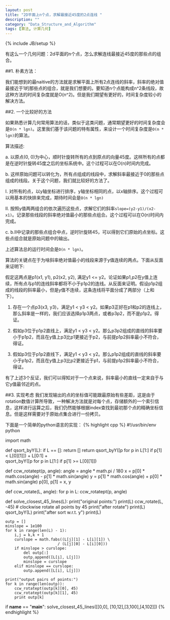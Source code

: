 ```yaml
---
layout: post
title: "2D平面上n个点，求解最接近45度的2点连线 "
description: ""
category: "Data_Structure_and_Algorithm"
tags: [算法, 计算几何]
---
```

{% include JB/setup %}

有这么一个几何问题：2d平面的n个点，怎么求解连线最接近45度的那些点的组合。


##1. 朴素方法：

我们能想到的最naitive的方法就是求解平面上所有2点连线的斜率，斜率的绝对值最接近于1的那些点的组合，就是我们想要的。要知道n个点能构成n^2条线段，故这种方法的时间复杂度就是O(n^2)。但是我们期望有更好的，时间复杂度较小的解决方法。


##2. 一个比较好的方法

如果熟悉计算几何常用算法的话，类似于这类问题，通常期望更好的时间复杂度会是`O(n * lgn)`。这里我们基于该问题的特有属性，来设计一个时间复杂度是`O(n * lgn)`的算法。


算法描述:

a. 以原点(0, 0)为中心，顺时针旋转所有的点到原点的向量45度。这样所有的点都是在逆时针旋转45度之后的坐标系统中。这个过程可以在O(n)时间内完成。

b. 这样原始问题可以转化为，所有点组成的线段中，求解斜率最接近于0的那些点组成的线段。关于这个问题，我们就比较好的方法了。

I. 对所有的点，以y轴坐标进行排序，y轴坐标相同的点，以x轴排序。这个过程可以用基本的快排来完成，期待时间会是`O(n * lgn)`

II. 按照y值两两组合的依次遍历这些点，求解它们的斜率`slope=(y2-y1)/(x2-x1)`。记录那些线段的斜率绝对值最小的那些点组合。这个过程可以在O(n)时间内完成。

c. b.II中记录的那些点组合中点，逆时针旋转45，可以得到它们原始的点坐标。这些点组合就是原始问题中的输出。


上述算法总的运行时间会是`O(n * lgn)`。

算法的关键点在于为啥斜率绝对值最小的线段来源于y值连续的两点。下面从反面来证明下:

假定这两点是p1(x1, y1), p2(x2, y2), 满足y1 <= y2。论证如果p1,p2在y值上连续，所有点与p1的连线斜率都将不小于p1p2的连线。从反面来证明。假设p1p2组成的线段的斜率最小，但是y值不连续，这条连线将平面分成了两部分（上和下）。

1) 存在一个点p3(x3, y3)，满足y1 < y3 < y2。如果p3正好在p1和p2的连线上，那么斜率是一样的，我们应该选择p1p3两点，或者p3p2，而不是p1p2。得证。

2) 假如p3位于p1p2直线上，满足y1 < y3 < y2。那么p3p2组成的直线的斜率要小于p1p2，而且在y值上p3比p1更接近于p2，与前提p1p2斜率最小不符合，得证。

3) 假如p3位于p1p2直线下，满足y1 < y3 < y2。那么p1p2组成的直线的斜率要小于p1p2，而且在y值上p3比p2更接近于p1，与前提p1p2斜率最小不符合，得证。

有了上述3个反证，我们可以得知对于一个点来说，斜率最小的直线一定来自于与它y值最邻近的点。


##3. 实现考虑
我们发现输出的点的坐标值可能跟最原始有些差距，这是由于rotation数值计算所导致，一种解决方法就是对每个点，存储额外的一个索引信息，这样进行运算之后，我们仍然能够根据index查找到最初那个点的精确坐标信息。但是这样需要对于原始点集合进行一份拷贝。

下面是一个简单的python语言的实现：
{% highlight cpp %}
#!/usr/bin/env python

import math

def qsort_byY(L):
    if L == []: return []
    return qsort_byY([p for p in L[1:] if p[1] < L[0][1]]) + L[0:1] + \
        qsort_byY([p for p in L[1:] if p[1] >= L[0][1]])

def ccw_rotatept(p, angle):
    angle = angle * math.pi / 180
    x = p[0] * math.cos(angle) - p[1] * math.sin(angle)
    y = p[1] * math.cos(angle) + p[0] * math.sin(angle)
    p[0], p[1] = x, y

def ccw_rotate(L, angle):
    for p in L:
        ccw_rotatept(p, angle)

def solve_closest_45_lines(L):
    print("original points:")
    print(L)
    ccw_rotate(L, -45) # clockwise rotate all points by 45
    print("after rotate")
    print(L)
    qsort_byY(L)
    print("after sort w.r.t. y")
    print(L)

    outp = []
    minslope = 1e100
    for k in range(len(L) - 1):
        i,j = k,k + 1
        curslope = math.fabs((L[j][1] - L[i][1]) \
                           / (L[j][0] - L[i][0]))
        if minslope > curslope:
            del outp[:]
            outp.append([L[i], L[j]])
            minslope = curslope
        elif minslope == curslope:
            outp.append([L[i], L[j]])

    print("output pairs of points:")
    for k in range(len(outp)):
        ccw_rotatept(outp[k][0], 45)
        ccw_rotatept(outp[k][1], 45)
        print outp[k]

if __name__ == "__main__":
    solve_closest_45_lines([[0,0], [10,12],[3,100],[4,102]])
{% endhighlight %}